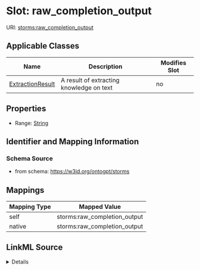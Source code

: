 

# Slot: raw_completion_output

URI: [storms:raw_completion_output](http://w3id.org/ontogpt/storms/raw_completion_output)



<!-- no inheritance hierarchy -->





## Applicable Classes

| Name | Description | Modifies Slot |
| --- | --- | --- |
| [ExtractionResult](ExtractionResult.md) | A result of extracting knowledge on text |  no  |







## Properties

* Range: [String](String.md)





## Identifier and Mapping Information







### Schema Source


* from schema: https://w3id.org/ontogpt/storms




## Mappings

| Mapping Type | Mapped Value |
| ---  | ---  |
| self | storms:raw_completion_output |
| native | storms:raw_completion_output |




## LinkML Source

<details>
```yaml
name: raw_completion_output
from_schema: https://w3id.org/ontogpt/storms
rank: 1000
alias: raw_completion_output
owner: ExtractionResult
domain_of:
- ExtractionResult
range: string

```
</details>